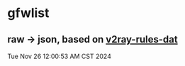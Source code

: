 # gfwlist
## raw -> json, based on [v2ray-rules-dat](https://github.com/Loyalsoldier/v2ray-rules-dat)
Tue Nov 26 12:00:53 AM CST 2024

